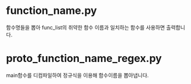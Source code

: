 # function_name.py
함수명들을 뽑아 func_list의 취약한 함수 이름과 일치하는 함수를 사용하면 출력합니다.

# proto_function_name_regex.py
main함수를 디컴파일하여 정규식을 이용해 함수이름을 뽑아냅니다.
